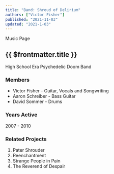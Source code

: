```yaml
---
title: "Band: Shroud of Delirium"
authors: ["Victor Fisher"]
published: "2021-11-03"
updated: "2021-1-03"
---
```


<g-link to="/music">Music Page</g-link>

## {{ $frontmatter.title }}

High School Era Psychedelic Doom Band

### Members
* Victor Fisher - Guitar, Vocals and Songwriting
* Aaron Schreiber - Bass Guitar
* David Sommer - Drums

### Years Active
2007 - 2010

### Related Projects
1. <g-link to="/band/pater-shrouder">Pater Shrouder</g-link>
2. <g-link to="/band/reenchantment">Reenchantment</g-link>
3. <g-link to="/band/strange-people-in-pain">Strange People in Pain</g-link>
4. <g-link to="/band/reverend-of-despair">The Reverend of Despair</g-link>
